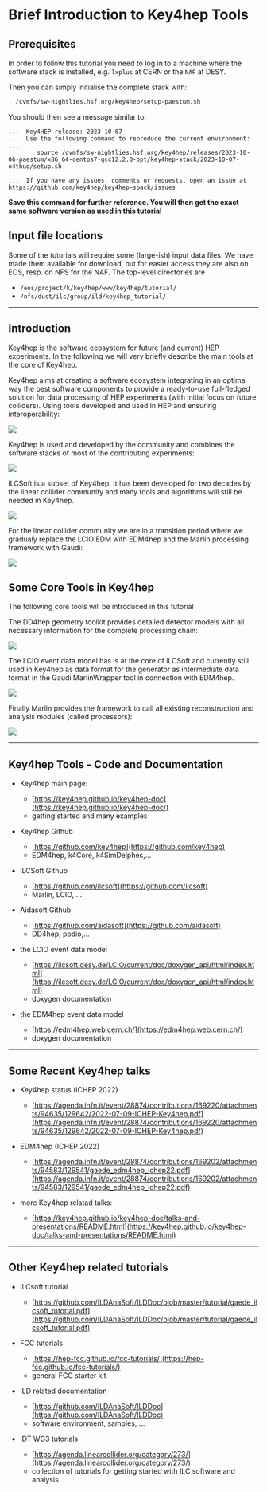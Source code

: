 # Brief Introduction to Key4hep Tools

## Prerequisites

In order to follow this tutorial you need to log in to a machine where the software stack is installed, e.g. `lxplus` at CERN or the `NAF` at DESY.

Then you can simply initialise the complete stack with:

```bash
. /cvmfs/sw-nightlies.hsf.org/key4hep/setup-paestum.sh
```
You should then see a message similar to:

```
...  Key4HEP release: 2023-10-07
...  Use the following command to reproduce the current environment:
...
        source /cvmfs/sw-nightlies.hsf.org/key4hep/releases/2023-10-06-paestum/x86_64-centos7-gcc12.2.0-opt/key4hep-stack/2023-10-07-o4thuq/setup.sh
...
...  If you have any issues, comments or requests, open an issue at https://github.com/key4hep/key4hep-spack/issues
```
**Save this command for further reference. You will then get the exact same
software version as used in this tutorial**

## Input file locations

Some of the tutorials will require some (large-ish) input data files. We have
made them available for download, but for easier access they are also on EOS,
resp. on NFS for the NAF. The top-level directories are

- `/eos/project/k/key4hep/www/key4hep/tutorial/`
- `/nfs/dust/ilc/group/ild/key4hep_tutorial/`

---

## Introduction

Key4hep is the software ecosystem for future (and current) HEP experiments.
In the following we will very briefly describe the main tools at the core of Key4hep.

Key4hep aims at creating a software ecosystem integrating in an optimal way the best software components to provide a ready-to-use full-fledged solution for data processing of HEP experiments (with initial focus on future colliders).
Using tools developed and used in HEP and ensuring interoperability:

   ![](./figs/key4hep_stack.png)


Key4hep is used and developed by the community and combines the software stacks of most of the contributing experiments:

![](./figs/key4hep_ecosystem.png)


iLCSoft is a subset of Key4hep. It has been developed for two decades by the linear collider community and many tools and algorithms will still be needed in Key4hep.

![](./figs/ilcsoft_schema_marlin.png)

For the linear collider community we are in a transition period where we gradualy replace the LCIO EDM with EDM4hep and the Marlin processing framework with Gaudi:

![](./figs/ilcsoft_schema_gaudi.png)

## Some Core Tools in Key4hep

The following core tools will be introduced in this tutorial

The DD4hep geometry toolkit provides detailed detector models with all necessary information for the complete processing chain:

![](./figs/core/dd4hep_schema_LC.jpg)


The LCIO event data model has is at the core of iLCSoft and currently still used in Key4hep as data format for the generator as intermediate data format in the Gaudi MarlinWrapper tool in connection with EDM4hep.

![](./figs/core/lcio_edm_schema.png)

Finally Marlin provides the framework to call all existing reconstruction and analysis modules (called processors):

![](./figs/core/marlin_schema.png)








---

## Key4hep Tools - Code and Documentation

- Key4hep main page:
  - [https://key4hep.github.io/key4hep-doc](https://key4hep.github.io/key4hep-doc/)
  - getting started and many examples

- Key4hep Github
  - [https://github.com/key4hep](https://github.com/key4hep)
  - EDM4hep, k4Core, k4SimDelphes,...

- iLCSoft Github
  - [https://github.com/ilcsoft](https://github.com/ilcsoft)
  - Marlin, LCIO, ...

- Aidasoft Github
  - [https://github.com/aidasoft](https://github.com/aidasoft)
  - DD4hep, podio,...

- the LCIO event data model
  - [https://ilcsoft.desy.de/LCIO/current/doc/doxygen_api/html/index.html](https://ilcsoft.desy.de/LCIO/current/doc/doxygen_api/html/index.html)
  - doxygen documentation

- the EDM4hep event data model
  - [https://edm4hep.web.cern.ch/](https://edm4hep.web.cern.ch/)
  - doxygen documentation

---

## Some Recent Key4hep talks

- Key4hep status (ICHEP 2022)
  - [https://agenda.infn.it/event/28874/contributions/169220/attachments/94635/129642/2022-07-09-ICHEP-Key4hep.pdf](https://agenda.infn.it/event/28874/contributions/169220/attachments/94635/129642/2022-07-09-ICHEP-Key4hep.pdf)


- EDM4hep (ICHEP 2022)
  - [https://agenda.infn.it/event/28874/contributions/169202/attachments/94583/129541/gaede_edm4hep_ichep22.pdf](https://agenda.infn.it/event/28874/contributions/169202/attachments/94583/129541/gaede_edm4hep_ichep22.pdf)


- more Key4hep relatad talks:
  - [https://key4hep.github.io/key4hep-doc/talks-and-presentations/README.html](https://key4hep.github.io/key4hep-doc/talks-and-presentations/README.html)

---

## Other Key4hep related tutorials

- iLCsoft tutorial
  - [https://github.com/ILDAnaSoft/ILDDoc/blob/master/tutorial/gaede_ilcsoft_tutorial.pdf](https://github.com/ILDAnaSoft/ILDDoc/blob/master/tutorial/gaede_ilcsoft_tutorial.pdf)


- FCC tutorials
  - [https://hep-fcc.github.io/fcc-tutorials/](https://hep-fcc.github.io/fcc-tutorials/)
  - general FCC starter kit


- ILD related documentation
  - [https://github.com/ILDAnaSoft/ILDDoc](https://github.com/ILDAnaSoft/ILDDoc)
  - software environment, samples, ...

- IDT WG3 tutorials
  - [https://agenda.linearcollider.org/category/273/](https://agenda.linearcollider.org/category/273/)
  - collection of tutorials for getting started with ILC software and analysis
